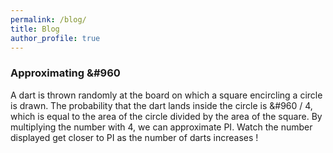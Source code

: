 ```yaml
---
permalink: /blog/
title: Blog 
author_profile: true
---
```

### Approximating &#960
A dart is thrown randomly at the board on which a square encircling a circle is drawn. The probability that the dart lands inside the circle is &#960 / 4, which is equal to the area of the circle divided by the area of the square. By multiplying the number with 4, we can approximate PI. Watch the number displayed get closer to PI as the number of darts increases !